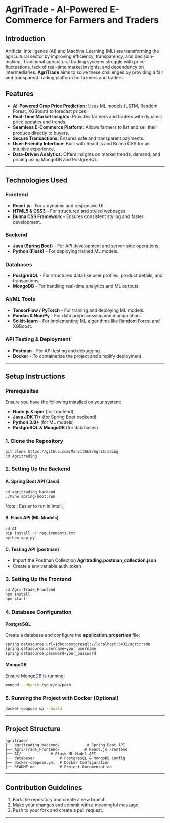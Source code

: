 # AgriTrade - AI-Powered E-Commerce for Farmers and Traders

## Introduction

Artificial Intelligence (AI) and Machine Learning (ML) are transforming the agricultural sector by improving efficiency, transparency, and decision-making. Traditional agricultural trading systems struggle with price fluctuations, lack of real-time market insights, and dependency on intermediaries. **AgriTrade** aims to solve these challenges by providing a fair and transparent trading platform for farmers and traders.

## Features

- **AI-Powered Crop Price Prediction:** Uses ML models (LSTM, Random Forest, XGBoost) to forecast prices.
- **Real-Time Market Insights:** Provides farmers and traders with dynamic price updates and trends.
- **Seamless E-Commerce Platform:** Allows farmers to list and sell their produce directly to buyers.
- **Secure Transactions:** Ensures safe and transparent payments.
- **User-Friendly Interface:** Built with React.js and Bulma CSS for an intuitive experience.
- **Data-Driven Analytics:** Offers insights on market trends, demand, and pricing using MongoDB and PostgreSQL.

---

## Technologies Used

### Frontend

- **React.js** - For a dynamic and responsive UI.
- **HTML5 & CSS3** - For structured and styled webpages.
- **Bulma CSS Framework** - Ensures consistent styling and faster development.

### Backend

- **Java (Spring Boot)** - For API development and server-side operations.
- **Python (Flask)** - For deploying trained ML models.

### Databases

- **PostgreSQL** - For structured data like user profiles, product details, and transactions.
- **MongoDB** - For handling real-time analytics and ML outputs.

### AI/ML Tools

- **TensorFlow / PyTorch** - For training and deploying ML models.
- **Pandas & NumPy** - For data preprocessing and manipulation.
- **Scikit-learn** - For implementing ML algorithms like Random Forest and XGBoost.

### API Testing & Deployment

- **Postman** - For API testing and debugging.
- **Docker** - To containerize the project and simplify deployment.

---

## Setup Instructions

### Prerequisites

Ensure you have the following installed on your system:

- **Node.js & npm** (for frontend)
- **Java JDK 11+** (for Spring Boot backend)
- **Python 3.8+** (for ML models)
- **PostgreSQL & MongoDB** (for databases)


### 1. Clone the Repository

```bash
git clone https://github.com/ManvithLB/Agritrading
cd Agritrading
```

### 2. Setting Up the Backend

#### A. Spring Boot API (Java)

```bash
cd agritrading_backend
./mvnw spring-boot:run
```
Note : Easier to run in Intellij



#### B. Flask API (ML Models)

```bash
cd AI
pip install -r requirements.txt
python app.py
```
#### C. Testing API (postman)

- Import the Postman Collection  **Agritrading.postman_collection.json** 
- Create a env_variable auth_token

### 3. Setting Up the Frontend

```bash
cd Agri-Trade_Frontend
npm install
npm start
```

### 4. Database Configuration

#### PostgreSQL

Create a database and configure the **application.properties** file:

```properties
spring.datasource.url=jdbc:postgresql://localhost:5432/agritrade
spring.datasource.username=your_username
spring.datasource.password=your_password
```

#### MongoDB

Ensure MongoDB is running:

```bash
mongod --dbpath /your/db/path
```

### 5. Running the Project with Docker (Optional)

```bash
docker-compose up --build
```

---

## Project Structure

```
agritrade/
├── agritrading_backend/            # Spring Boot API
├── Agri-Trade_Frontend/           # React.js Frontend
├── AI/             # Flask ML Model API
├── database/           # PostgreSQL & MongoDB Config
├── docker-compose.yml  # Docker Configuration
├── README.md           # Project Documentation
```

---

## Contribution Guidelines

1. Fork the repository and create a new branch.
2. Make your changes and commit with a meaningful message.
3. Push to your fork and create a pull request.

---


